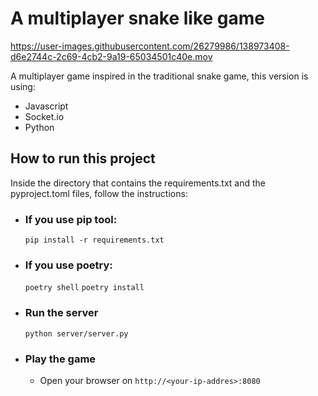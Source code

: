 # A multiplayer snake like game








https://user-images.githubusercontent.com/26279986/138973408-d6e2744c-2c69-4cb2-9a19-65034501c40e.mov










A multiplayer game inspired in the traditional snake game, this version is using:
- Javascript
- Socket.io
- Python


## How to run this project
Inside the directory that contains the requirements.txt and the pyproject.toml files, follow the instructions:

- ### If you use pip tool:
  ```pip install -r requirements.txt```

- ### If you use poetry:
  ```poetry shell```
  ```poetry install```

- ### Run the server
  ```python server/server.py```

- ### Play the game
  - Open your browser on ```http://<your-ip-addres>:8080```




